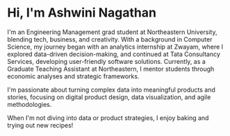 # Hi, I'm Ashwini Nagathan 

I'm an Engineering Management grad student at Northeastern University, blending tech, business, and creativity. With a background in Computer Science, my journey began with an analytics internship at Zwayam, where I explored data-driven decision-making, and continued at Tata Consultancy Services, developing user-friendly software solutions. Currently, as a Graduate Teaching Assistant at Northeastern, I mentor students through economic analyses and strategic frameworks. 

I'm passionate about turning complex data into meaningful products and stories, focusing on digital product design, data visualization, and agile methodologies.

When I'm not diving into data or product strategies, I enjoy baking and trying out new recipes!
